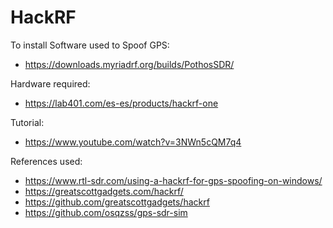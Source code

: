 # HackRF



To install Software used to Spoof GPS:

- https://downloads.myriadrf.org/builds/PothosSDR/


Hardware required:

- https://lab401.com/es-es/products/hackrf-one

Tutorial:

- https://www.youtube.com/watch?v=3NWn5cQM7q4

References used:

- https://www.rtl-sdr.com/using-a-hackrf-for-gps-spoofing-on-windows/
- https://greatscottgadgets.com/hackrf/
- https://github.com/greatscottgadgets/hackrf
- https://github.com/osqzss/gps-sdr-sim
